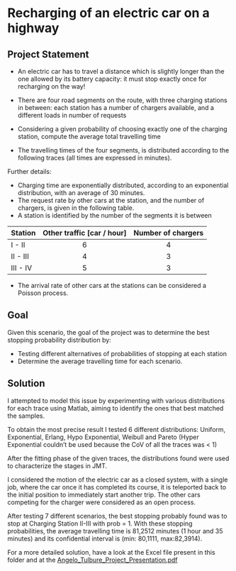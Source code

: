 # Recharging of an electric car on a highway

## Project Statement
- An electric car has to travel a distance which is slightly longer than the one allowed by its battery capacity: it must stop exactly once for recharging on the way! <br>

- There are four road segments on the route, with three charging stations in between: each station has a number of chargers available, and a different loads in number of requests <br>

- Considering a given probability of choosing exactly one of the charging station, compute the average total travelling time <br>

- The travelling times of the four segments, is distributed according to the following traces (all times are expressed in minutes).


Further details:
- Charging time are exponentially distributed, according to an exponential distribution, with an average of 30 minutes.
- The request rate by other cars at the station, and the number of chargers, is given in the following table.
- A station is identified by the number of the segments it is between
  
| Station    | Other traffic [car / hour] | Number of chargers |
|------------|:--------------------------:|:------------------:|
| I - II     | 6                          | 4                  |
| II - III   | 4                          | 3                  |
| III - IV   | 5                          | 3                  |

- The arrival rate of other cars at the stations can be considered a Poisson process.

## Goal
Given this scenario, the goal of the project was to determine the best stopping probability distribution by: 
- Testing different alternatives of probabilities of stopping at each station
- Determine the average travelling time for each scenario.


## Solution
I attempted to model this issue by experimenting with various distributions for each trace using Matlab, aiming to identify the ones that best matched the samples.

To obtain the most precise result I tested 6 different distributions: Uniform, Exponential, Erlang, Hypo Exponential, Weibull and Pareto (Hyper Exponential couldn’t be used because the CoV of all the traces was < 1)

After the fitting phase of the given traces, the distributions found were used to characterize the stages in JMT.

I considered the motion of the electric car as a closed system, with a single job, where the car once it has completed its course, it is teleported back to the initial position to immediately start another trip.
The other cars competing for the charger were considered as an open process.

After testing 7 different scenarios, the best stopping probably found was to stop at Charging Station II-III with prob = 1. With these stopping probabilities, the average travelling time is 81,2512 minutes 
(1 hour and 35 minutes) and its confidential interval is (min: 80,1111, max:82,3914).

For a more detailed solution, have a look at the Excel file present in this folder and at the [Angelo_Tulbure_Project_Presentation.pdf](https://github.com/user-attachments/files/18414947/Angelo_Tulbure_Project_Presentation.pdf)
